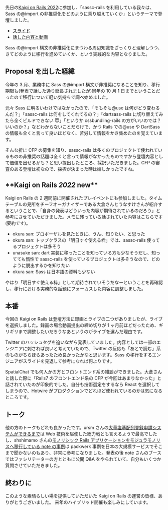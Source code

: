 先日の[Kaigi on Rails 2022](https://kaigionrails.org/2022/)に参加し、「sassc-rails を利用している我々は、Sass の@import の非推奨化をどのように乗り越えていくか」というテーマで登壇しました。

- [スライド](https://speakerdeck.com/mh4gf/sassc-railswoli-yong-siteiruwo-ha-sassno-at-importnofei-tui-jiang-hua-wodonoyounicheng-riyue-eteikuka)
- [話した内容と動画](https://kaigionrails.org/2022/talks/mh4gf/)

Sass の@import 構文の非推奨化にまつわる周辺知識をざっくりと理解しつつ、さてどのように移行を進めていくか、という実践的な内容となりました。

## Proposal を出した経緯

今年の 3 月、業務中に Sass の@import 構文が非推奨になることを知り、移行期限も(発表で話した通り延長されましたが)同年の 10 月 1 日までということだったので移行について軽い気持ちで調べ始めました。

元々 Sass に明るいわけではなかったので、「そもそも@use は何がどう変わるんだ？」「sassc-rails は何をしてくれてるの？」「dartsass-rails に切り替えてみたら全くビルドできない 😇」「というか cssbundling-rails の方がいいのでは？いいのか？」などわからないことだらけで、かつ Rails での@use や DartSass の情報も全くと言って良いほどなく、苦労して情報をかき集めたのを覚えています。

そんな折に CFP の募集を知り、sassc-rails は多くのプロジェクトで使われているものの非推奨の話題は全くと言って情報がなかったものですから登壇内容として価値を出せるかも？と思い提出したところ、採択いただきました。CFP の審査のある登壇は初なので、採択が決まった時は嬉しかったですね。

## \***\*Kaigi on Rails _2022_ new\*\***

Kaigi on Rails の 2 週間前に開催されたプレイベントにも参加しました。タイムテーブルの見所をチーフオーガナイザーである大倉さんとうなすけさんが紹介するということで、「自身の発表はどういった内容が期待されているのだろう」と参考にさせていただきました。メモに残っている話されていた内容はこちらです(要約です)。

- okura san: プロポーザルを見たときに、うん、知りたい、と思った
- okura san: トップクラスの「明日すぐ使える枠」では、sassc-rails 使ってるプロジェクトは多そう
- unasuke san: dart 実装に移ったことを知っている方も少なそうだし、知ってても惰性で sassc-rails を使っているプロジェクトは多そうなので、どのように脱出するかを知りたい
- okura san: Sass は日本語の資料も少ない

やはり「明日すぐ使える枠」として期待されていそうだなーということを再確認し、移行における実務的な話題にフォーカスした内容に調整しました。

## 本番

今回の Kaigi on Rails は登壇方法に録画とライブの二つがありましたが、ライブを選択しました。録画の場合動画提出の締め切りが 1 ヶ月前ほどだったため、ギリギリまで調整したいだろうなあというのがライブを選んだ理由です。

Twitter のハッシュタグを追いながら発表していました。内容としては一部のエンジニアに刺されば良いと考えていたので、Twitter の反応も「あとで読む」系のものがちらほらあったため良かったかなと思います。Sass の移行をするエンジニアがスライドを見返して参考になれば何よりです。

SpatialChat でも何人かの方とフロントエンド系の雑談ができました。大倉さんと話した際に「Rails7 のフロントエンド系の CFP が今回はあまりなかった」と話されていたのが印象的でした。自分も技術選定をするなら React を選択してしまうので、Hotwire がプロダクションでどれほど使われているのかは気になるところです。

## トーク

他の方のトークもどれも良かったです。ursm さんの[大量塩基配列登録申請システムができるまで](https://kaigionrails.org/2022/talks/ursm/)は Web 技術を駆使した総力戦とも言えるようで最高でしたし、shshimamo さんの[モノリシック Rails アプリケーションをモジュラモノリスへ移行している note の事例](https://kaigionrails.org/2022/talks/shshimamo/)は packwerk 事例を日本の大規模サービスでそこまで聞かないのもあり、非常に参考になりました。発表の後 note さんのブースではファシリテーターの方とともに公開 Q&A をやられていて、自分もいくつか質問させていただきました。

## 終わりに

このような素晴らしい場を提供していただいた Kaigi on Rails の運営の皆様、ありがとうございました。 来年のハイブリッド開催も楽しみにしています。
